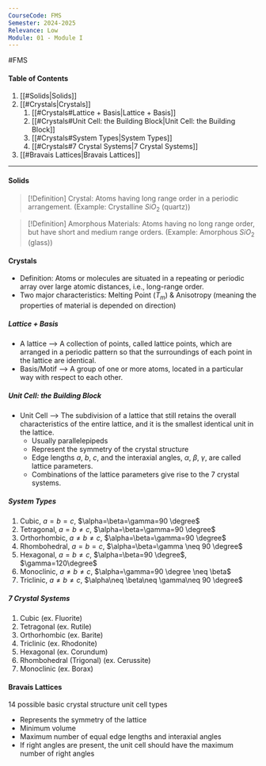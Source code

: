 ```yaml
---
CourseCode: FMS
Semester: 2024-2025
Relevance: Low
Module: 01 - Module I
---
```

#FMS 
#### Table of Contents
1. [[#Solids|Solids]]
2. [[#Crystals|Crystals]]
	1. [[#Crystals#Lattice + Basis|Lattice + Basis]]
	2. [[#Crystals#Unit Cell: the Building Block|Unit Cell: the Building Block]]
	3. [[#Crystals#System Types|System Types]]
	4. [[#Crystals#7 Crystal Systems|7 Crystal Systems]]
3. [[#Bravais Lattices|Bravais Lattices]]
---
#### Solids
>[!Definition]
>Crystal: Atoms having long range order in a periodic arrangement. (Example: Crystalline $SiO_{2}$ (quartz))

>[!Definition]
>Amorphous Materials: Atoms having no long range order, but have short and medium range orders. (Example: Amorphous $SiO_{2}$ (glass))

#### Crystals
- Definition: Atoms or molecules are situated in a repeating or periodic array over large atomic distances, i.e., long-range order.
- Two major characteristics: Melting Point ($T_{m}$) & Anisotropy (meaning the properties of material is depended on direction)
##### Lattice + Basis
- A lattice --> A collection of points, called lattice points, which are arranged in a periodic pattern so that the surroundings of each point in the lattice are identical.
- Basis/Motif --> A group of one or more atoms, located in a particular way with respect to each other.
##### Unit Cell: the Building Block
- Unit Cell --> The subdivision of a lattice that still retains the overall characteristics of the entire lattice, and it is the smallest identical unit in the lattice.
	- Usually parallelepipeds
	- Represent the symmetry of the crystal structure
	- Edge lengths $a$, $b$, $c$, and the interaxial angles, $\alpha$, $\beta$, $\gamma$, are called lattice parameters.
	- Combinations of the lattice parameters give rise to the 7 crystal systems.
##### System Types
1. Cubic, $a=b=c$, $\alpha=\beta=\gamma=90 \degree$
2. Tetragonal, $a=b\neq c$, $\alpha=\beta=\gamma=90 \degree$
3. Orthorhombic, $a\neq b\neq c$, $\alpha=\beta=\gamma=90 \degree$
4. Rhombohedral, $a=b=c$, $\alpha=\beta=\gamma \neq 90 \degree$ 
5. Hexagonal, $a=b\neq c$, $\alpha=\beta=90 \degree$, $\gamma=120\degree$
6. Monoclinic, $a\neq b\neq c$, $\alpha=\gamma=90 \degree \neq \beta$
7. Triclinic, $a\neq b\neq c$, $\alpha\neq \beta\neq \gamma\neq 90 \degree$
##### 7 Crystal Systems
1. Cubic (ex. Fluorite)
2. Tetragonal (ex. Rutile)
3. Orthorhombic (ex. Barite)
4. Triclinic (ex. Rhodonite)
5. Hexagonal (ex. Corundum)
6. Rhombohedral (Trigonal) (ex. Cerussite)
7. Monoclinic (ex. Borax)
#### Bravais Lattices
14 possible basic crystal structure unit cell types
- Represents the symmetry of the lattice
- Minimum volume
- Maximum number of equal edge lengths and interaxial angles
- If right angles are present, the unit cell should have the maximum number of right angles
